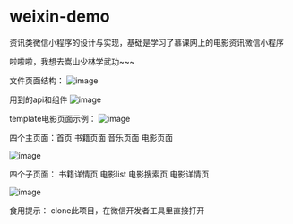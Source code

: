 # weixin-demo
资讯类微信小程序的设计与实现，基础是学习了慕课网上的电影资讯微信小程序

啦啦啦，我想去嵩山少林学武功~~~   </br>

文件页面结构：
![image](https://github.com/bellee/weixin-demo/blob/master/readme_add_pic/weixin-pic1.png)

用到的api和组件
![image](https://github.com/bellee/weixin-demo/blob/master/readme_add_pic/weixin-pic2.png)

template电影页面示例：
![image](https://github.com/bellee/weixin-demo/blob/master/readme_add_pic/winxin-pic3.png)

四个主页面：首页 书籍页面 音乐页面 电影页面 


![image](https://github.com/bellee/weixin-demo/blob/master/readme_add_pic/weixin-pic4.jpg)


四个子页面： 书籍详情页 电影list 电影搜索页 电影详情页


![image](https://github.com/bellee/weixin-demo/blob/master/readme_add_pic/weixin-pic5.jpg)


食用提示：
clone此项目，在微信开发者工具里直接打开
